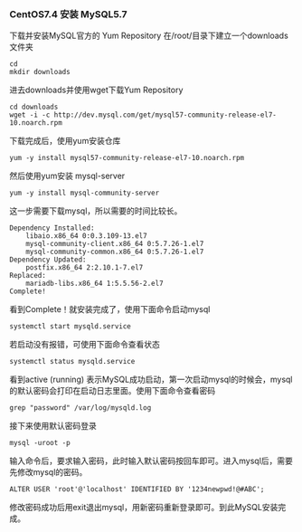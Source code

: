 ### CentOS7.4 安装 MySQL5.7

下载并安装MySQL官方的 Yum Repository
在/root/目录下建立一个downloads文件夹
	
	cd 
	mkdir downloads

进去downloads并使用wget下载Yum Repository

	cd downloads
	wget -i -c http://dev.mysql.com/get/mysql57-community-release-el7-10.noarch.rpm

下载完成后，使用yum安装仓库
	
	yum -y install mysql57-community-release-el7-10.noarch.rpm

然后使用yum安装 mysql-server
	
	yum -y install mysql-community-server

这一步需要下载mysql，所以需要的时间比较长。

	Dependency Installed:
  		libaio.x86_64 0:0.3.109-13.el7                                                          
  		mysql-community-client.x86_64 0:5.7.26-1.el7                                            
  		mysql-community-common.x86_64 0:5.7.26-1.el7                                            
	Dependency Updated:
  		postfix.x86_64 2:2.10.1-7.el7                                                           
	Replaced:
  		mariadb-libs.x86_64 1:5.5.56-2.el7                                                      
	Complete!
看到Complete！就安装完成了，使用下面命令启动mysql

	systemctl start mysqld.service

若启动没有报错，可使用下面命令查看状态

	systemctl status mysqld.service

看到active (running) 表示MySQL成功启动，第一次启动mysql的时候会，mysql的默认密码会打印在启动日志里面。使用下面命令查看密码

	grep "password" /var/log/mysqld.log

接下来使用默认密码登录
	
	mysql -uroot -p

输入命令后，要求输入密码，此时输入默认密码按回车即可。进入mysql后，需要先修改mysql的密码。

	ALTER USER 'root'@'localhost' IDENTIFIED BY '1234newpwd!@#ABC';

修改密码成功后用exit退出mysql，用新密码重新登录即可。到此MySQL安装完成。
	